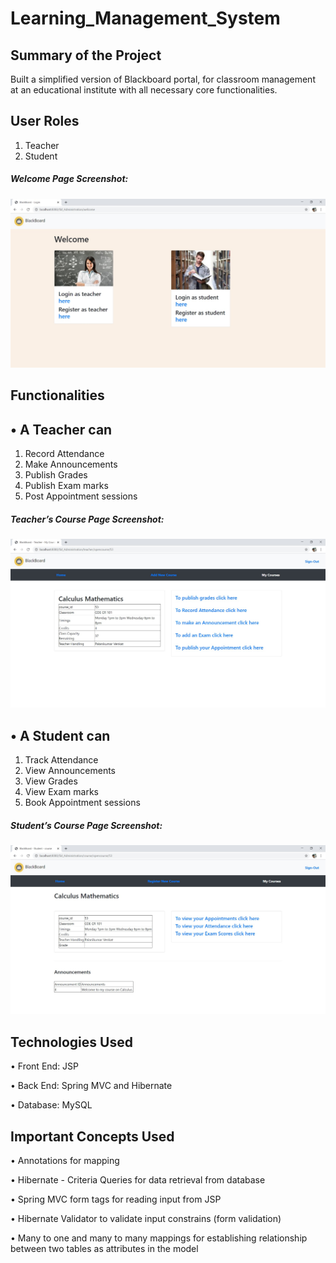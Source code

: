 # Learning_Management_System


## Summary of the Project
Built a simplified version of Blackboard portal, for classroom management
at an educational institute with all necessary core functionalities.


## User Roles
1. Teacher
2. Student


##### Welcome Page Screenshot:
![database](Welcome_Page.jpg)


## Functionalities

## • A Teacher can
1. Record Attendance
2. Make Announcements
3. Publish Grades
4. Publish Exam marks
5. Post Appointment sessions


##### Teacher’s Course Page Screenshot:
![database](Teacher_Course_Page.jpg)
## • A Student can
1. Track Attendance
2. View Announcements
3. View Grades
4. View Exam marks
5. Book Appointment sessions


##### Student’s Course Page Screenshot:
![database](Student_Course_Page.jpg)
## Technologies Used
• Front End: JSP

• Back End: Spring MVC and Hibernate

• Database: MySQL

## Important Concepts Used
• Annotations for mapping

• Hibernate - Criteria Queries for data retrieval from database

• Spring MVC form tags for reading input from JSP

• Hibernate Validator to validate input constrains (form validation)

• Many to one and many to many mappings for establishing relationship
  between two tables as attributes in the model
